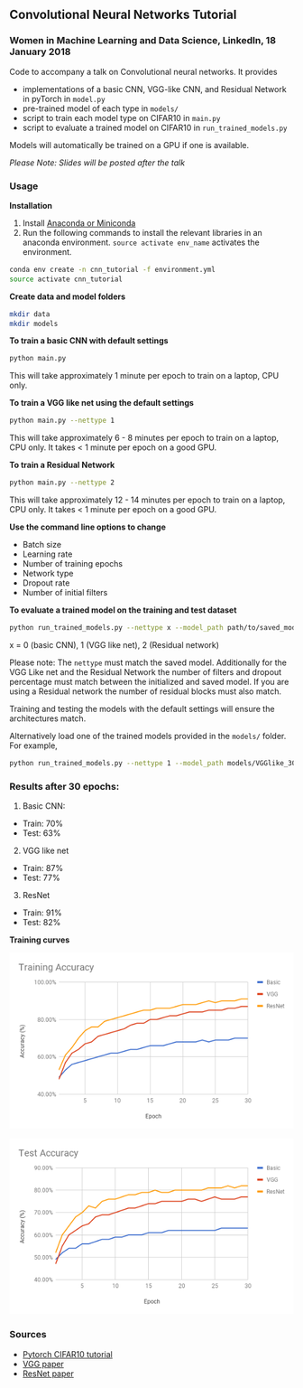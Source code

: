 ## Convolutional Neural Networks Tutorial
### Women in Machine Learning and Data Science, LinkedIn, 18 January 2018

Code to accompany a talk on Convolutional neural networks. It provides
- implementations of a basic CNN, VGG-like CNN, and Residual Network in pyTorch in `model.py`
- pre-trained model of each type in `models/`
- script to train each model type on CIFAR10 in `main.py`
- script to evaluate a trained model on CIFAR10 in `run_trained_models.py`

Models will automatically be trained on a GPU if one is available.

*Please Note: Slides will be posted after the talk*

### Usage

**Installation**

1. Install [Anaconda or Miniconda](https://conda.io/docs/user-guide/install/index.html)
2. Run the following commands to install the relevant libraries in an anaconda environment. `source activate env_name` activates the environment.

```bash
conda env create -n cnn_tutorial -f environment.yml
source activate cnn_tutorial
```

**Create data and model folders**
```bash
mkdir data
mkdir models
```

**To train a basic CNN with default settings**
```bash
python main.py
```

This will take approximately 1 minute per epoch to train on a laptop, CPU only.

**To train a VGG like net using the default settings**
```bash
python main.py --nettype 1
```

This will take approximately 6 - 8 minutes per epoch to train on a laptop, CPU only. It takes < 1 minute per epoch on a good GPU.

**To train a Residual Network**
```bash
python main.py --nettype 2
```

This will take approximately 12 - 14 minutes per epoch to train on a laptop, CPU only. It takes < 1 minute per epoch on a good GPU.

**Use the command line options to change**
- Batch size
- Learning rate
- Number of training epochs
- Network type
- Dropout rate
- Number of initial filters

**To evaluate a trained model on the training and test dataset**
```bash
python run_trained_models.py --nettype x --model_path path/to/saved_model
```
x = 0 (basic CNN), 1 (VGG like net), 2 (Residual network)

Please note: The `nettype` must match the saved model. Additionally for the VGG Like net and the Residual Network the number of filters and dropout percentage must match between the initialized and saved model. If you are using a Residual network the number of residual blocks must also match.

Training and testing the models with the default settings will ensure the architectures match.

Alternatively load one of the trained models provided in the `models/` folder. For example,

```bash
python run_trained_models.py --nettype 1 --model_path models/VGGlike_30.pth
```

### Results after 30 epochs:
1. Basic CNN:
  - Train: 70%
  - Test: 63%
2. VGG like net
  - Train: 87%
  - Test: 77%
3. ResNet
  - Train: 91%
  - Test: 82%

**Training curves**

![Training data](train.png#center)

![Test data](test.png#center)

### Sources

- [Pytorch CIFAR10 tutorial](https://github.com/pytorch/tutorials/blob/master/beginner_source/blitz/cifar10_tutorial.py)
- [VGG paper](https://arxiv.org/pdf/1409.1556.pdf)
- [ResNet paper](https://arxiv.org/abs/1512.03385)
